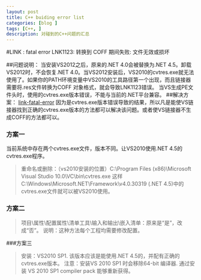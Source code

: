 ```yaml
---
layout: post
title: C++ buiding error list
categories: [blog ]
tags: [C++, ]
description: 对碰到的C++问题的汇总
---
```


#LINK : fatal error LNK1123: 转换到 COFF 期间失败: 文件无效或损坏

##问题说明：
当安装VS2012之后，原来的.NET 4.0会被替换为.NET 4.5。卸载VS2012时，不会恢复.NET 4.0。当VS2012安装后，VS2010的cvtres.exe就无法使用了。如果你的PATH环境变量中VS2010的工具路径第一个出现，而且链接器需要将.res文件转换为COFF 对象格式，就会导致LNK1123错误。
当VS生成PE文件头时，使用的cvtres.exe版本错误，不能与当前的.NET平台兼容。
##解决方案：
[link-fatal-error](http://stackoverflow.com/questions/10888391/link-fatal-error-lnk1123-failure-during-conversion-to-coff-file-invalid-or-c)
因为是cvtres.exe版本错误导致的结果，所以凡是能使VS链接器找到正确的cvtres.exe版本的方法都可以解决该问题。或者使VS链接器不生成COFF的方法都可以。
### 方案一
当前系统中存在两个cvtres.exe文件，版本不同。让VS2010使用.NET 4.5的cvtres.exe程序。
>重命名或删除：（vs2010安装的位置）C:\Program Files (x86)\Microsoft Visual Studio 10.0\VC\bin\cvtres.exe
>这样C:\Windows\Microsoft.NET\Framework\v4.0.30319 (.NET 4.5)中的cvtres.exe文件就可以被VS2010使用。

### 方案二

>项目\属性\配置属性\清单工具\输入和输出\嵌入清单：原来是“是”，改成“否”。
>说明：这种方法每个工程均需要修改配置。

###方案三

>安装：VS2010 SP1. 该版本应该是能使用.NET 4.5的，并配有正确的cvtres.exe版本。
>注意：安装VS 2010 SP1 时会移除64-bit 编译器. 通过安装 VS 2010 SP1 compiler pack 能够重新获得。
 